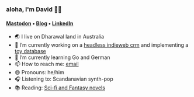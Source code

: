 ### aloha, I'm David 🥖🌹

#### [Mastodon](https://aus.social/@gilmae) &bull; [Blog](https://blog.avocadia.net) &bull; [LinkedIn](https://www.linkedin.com/in/edgardavid/)


- 🌏 I live on Dharawal land in Australia
- 🔭 I’m currently working on a [headless indieweb crm](https://github.com/gilmae/maat) and implementing a [toy database](https://github.com/gilmae/klite)
- 🌱 I’m currently learning Go and German
- 📫 How to reach me: [email](mailto:me@davidedgar.me)
- 😄 Pronouns: he/him
- 🎧 Listening to: Scandanavian synth-pop
- 📚 Reading: [Sci-fi and Fantasy novels](https://www.goodreads.com/user/show/1506188-david)
<!--- ⚡ Fun fact: -->

